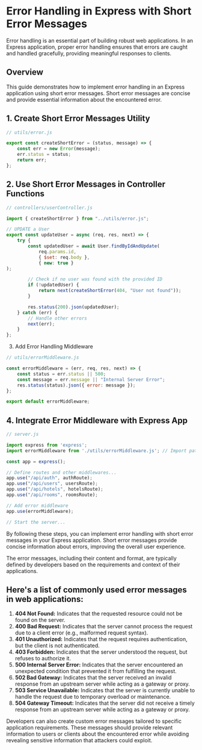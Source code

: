 # Error Handling in Express with Short Error Messages

Error handling is an essential part of building robust web applications. In an Express application, proper error handling ensures that errors are caught and handled gracefully, providing meaningful responses to clients.

## Overview

This guide demonstrates how to implement error handling in an Express application using short error messages. Short error messages are concise and provide essential information about the encountered error.

## 1. Create Short Error Messages Utility

```javascript
// utils/error.js

export const createShortError = (status, message) => {
    const err = new Error(message);
    err.status = status;
    return err;
};
```

## 2. Use Short Error Messages in Controller Functions

```javascript
// controllers/userController.js

import { createShortError } from "../utils/error.js";

// UPDATE a User
export const updateUser = async (req, res, next) => {
    try {
        const updatedUser = await User.findByIdAndUpdate(
            req.params.id,
            { $set: req.body },
            { new: true }
);

        // Check if no user was found with the provided ID
        if (!updatedUser) {
            return next(createShortError(404, "User not found"));
        }

        res.status(200).json(updatedUser);
    } catch (err) {
        // Handle other errors
        next(err);
    }
};
```

3. Add Error Handling Middleware

```javascript
// utils/errorMiddleware.js

const errorMiddleware = (err, req, res, next) => {
    const status = err.status || 500;
    const message = err.message || "Internal Server Error";
    res.status(status).json({ error: message });
};

export default errorMiddleware;
```

## 4. Integrate Error Middleware with Express App

```javascript
// server.js

import express from 'express';
import errorMiddleware from './utils/errorMiddleware.js'; // Import path

const app = express();

// Define routes and other middlewares...
app.use("/api/auth", authRoute);
app.use("/api/users", usersRoute);
app.use("/api/hotels", hotelsRoute);
app.use("/api/rooms", roomsRoute);

// Add error middleware
app.use(errorMiddleware);

// Start the server...
```

By following these steps, you can implement error handling with short error messages in your Express application. Short error messages provide concise information about errors, improving the overall user experience.

The error messages, including their content and format, are typically defined by developers based on the requirements and context of their applications.

## Here's a list of commonly used error messages in web applications:

1. **404 Not Found:** Indicates that the requested resource could not be found on the server.
2. **400 Bad Request:** Indicates that the server cannot process the request due to a client error (e.g., malformed request syntax).
3. **401 Unauthorized:** Indicates that the request requires authentication, but the client is not authenticated.
4. **403 Forbidden:** Indicates that the server understood the request, but refuses to authorize it.
5. **500 Internal Server Error:** Indicates that the server encountered an unexpected condition that prevented it from fulfilling the request.
6. **502 Bad Gateway:** Indicates that the server received an invalid response from an upstream server while acting as a gateway or proxy.
7. **503 Service Unavailable:** Indicates that the server is currently unable to handle the request due to temporary overload or maintenance.
8. **504 Gateway Timeout:** Indicates that the server did not receive a timely response from an upstream server while acting as a gateway or proxy.

Developers can also create custom error messages tailored to specific application requirements. These messages should provide relevant information to users or clients about the encountered error while avoiding revealing sensitive information that attackers could exploit.
